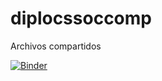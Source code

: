 # diplocssoccomp

Archivos compartidos

[![Binder](https://mybinder.org/badge_logo.svg)](https://mybinder.org/v2/gh/rominicky/diplocssoccomp/e91b5b4493dfd5481fec3d2bcfc7ff53b026a61a?urlpath=lab%2Ftree%2Ftrabajo_final_TBC2019al2021.ipynb)
